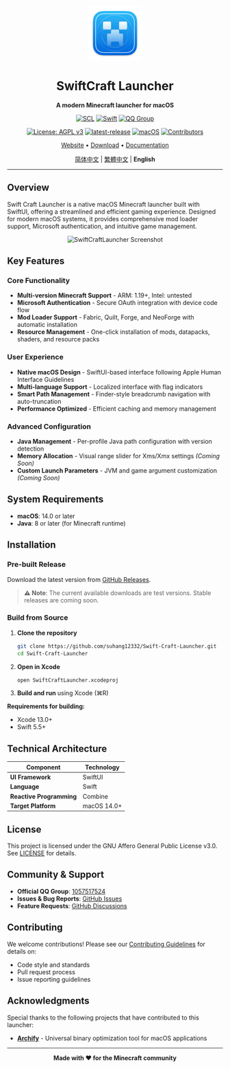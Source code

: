 <div align="center">
  <img src="../SwiftCraftLauncher/Assets.xcassets/AppIcon.appiconset/mac512pt2x.png" alt="SwiftCraftLauncher" width="128" height="128">
  
  # SwiftCraft Launcher
  
  **A modern Minecraft launcher for macOS**
  
  [![SCL](https://img.shields.io/badge/SCL-Swift%20Craft%20Launcher-orange.svg)](https://github.com/suhang12332/Swift-Craft-Launcher)
  [![Swift](https://img.shields.io/badge/Swift-5.5+-red.svg)](https://swift.org/)
  [![QQ Group](https://img.shields.io/badge/QQ%20Group-1057517524-blue.svg)](https://qm.qq.com/cgi-bin/qm/qr?k=1057517524)
  
  [![License: AGPL v3](https://img.shields.io/badge/License-AGPL%20v3-blue.svg)](https://www.gnu.org/licenses/agpl-3.0)
  [![latest-release](https://img.shields.io/github/v/release/suhang12332/Swift-Craft-Launcher?label=latest-release)](https://github.com/suhang12332/Swift-Craft-Launcher/releases/latest)
  [![macOS](https://img.shields.io/badge/macOS-14.0+-blue.svg)](https://developer.apple.com/macos/)
  [![Contributors](https://img.shields.io/github/contributors/suhang12332/Swift-Craft-Launcher?color=ee8449&style=flat-square)](https://github.com/suhang12332/Swift-Craft-Launcher/graphs/contributors)
  
  [Website](https://suhang12332.github.io/swift-craft-launcher-web.github.io/) • [Download](https://github.com/suhang12332/Swift-Craft-Launcher/releases/latest) • [Documentation](https://github.com/suhang12332/Swift-Craft-Launcher/wiki)
  
  [简体中文](../README.md) | [繁體中文](README_zh-TW.md) | **English**
</div>

---

## Overview

Swift Craft Launcher is a native macOS Minecraft launcher built with SwiftUI, offering a streamlined and efficient gaming experience. Designed for modern macOS systems, it provides comprehensive mod loader support, Microsoft authentication, and intuitive game management.

<div align="center">
  <img src="https://s2.loli.net/2025/08/12/pTPxSJh1bCzmGKo.png" alt="SwiftCraftLauncher Screenshot" width="800">
</div>

## Key Features

### Core Functionality
- **Multi-version Minecraft Support** - ARM: 1.19+, Intel: untested
- **Microsoft Authentication** - Secure OAuth integration with device code flow
- **Mod Loader Support** - Fabric, Quilt, Forge, and NeoForge with automatic installation
- **Resource Management** - One-click installation of mods, datapacks, shaders, and resource packs

### User Experience
- **Native macOS Design** - SwiftUI-based interface following Apple Human Interface Guidelines
- **Multi-language Support** - Localized interface with flag indicators
- **Smart Path Management** - Finder-style breadcrumb navigation with auto-truncation
- **Performance Optimized** - Efficient caching and memory management

### Advanced Configuration
- **Java Management** - Per-profile Java path configuration with version detection
- **Memory Allocation** - Visual range slider for Xms/Xmx settings *(Coming Soon)*
- **Custom Launch Parameters** - JVM and game argument customization *(Coming Soon)*

## System Requirements

- **macOS**: 14.0 or later
- **Java**: 8 or later (for Minecraft runtime)

## Installation

### Pre-built Release
Download the latest version from [GitHub Releases](https://github.com/suhang12332/Swift-Craft-Launcher/releases/latest).

> **⚠️ Note**: The current available downloads are test versions. Stable releases are coming soon.

### Build from Source
1. **Clone the repository**
   ```bash
   git clone https://github.com/suhang12332/Swift-Craft-Launcher.git
   cd Swift-Craft-Launcher
   ```

2. **Open in Xcode**
   ```bash
   open SwiftCraftLauncher.xcodeproj
   ```

3. **Build and run** using Xcode (⌘R)

**Requirements for building:**
- Xcode 13.0+
- Swift 5.5+

## Technical Architecture

| Component | Technology |
|-----------|------------|
| **UI Framework** | SwiftUI |
| **Language** | Swift |
| **Reactive Programming** | Combine |
| **Target Platform** | macOS 14.0+ |

## License

This project is licensed under the GNU Affero General Public License v3.0. See [LICENSE](../LICENSE) for details.

## Community & Support

- **Official QQ Group**: [1057517524](https://qm.qq.com/cgi-bin/qm/qr?k=1057517524)
- **Issues & Bug Reports**: [GitHub Issues](https://github.com/suhang12332/Swift-Craft-Launcher/issues)
- **Feature Requests**: [GitHub Discussions](https://github.com/suhang12332/Swift-Craft-Launcher/discussions)

## Contributing

We welcome contributions! Please see our [Contributing Guidelines](../CONTRIBUTING.md) for details on:
- Code style and standards
- Pull request process
- Issue reporting guidelines

## Acknowledgments

Special thanks to the following projects that have contributed to this launcher:

- **[Archify](https://github.com/Oct4Pie/archify)** - Universal binary optimization tool for macOS applications

---

<div align="center">
  <strong>Made with ❤️ for the Minecraft community</strong>
</div>
